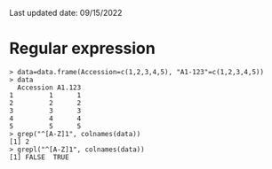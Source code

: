 Last updated date: 09/15/2022

# Regular expression

```
> data=data.frame(Accession=c(1,2,3,4,5), "A1-123"=c(1,2,3,4,5))
> data
  Accession A1.123
1         1      1
2         2      2
3         3      3
4         4      4
5         5      5
> grep("^[A-Z]1", colnames(data))
[1] 2
> grepl("^[A-Z]1", colnames(data))
[1] FALSE  TRUE

```
